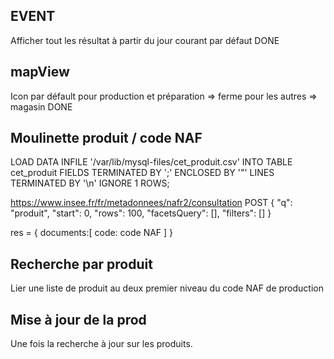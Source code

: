
## EVENT

Afficher tout les résultat à partir du jour courant par défaut DONE

## mapView

Icon par défault pour production et préparation => ferme 
 pour les autres => magasin DONE

## Moulinette produit / code NAF
LOAD DATA INFILE '/var/lib/mysql-files/cet_produit.csv'
INTO TABLE cet_produit
FIELDS TERMINATED BY ';'
ENCLOSED BY '"'
LINES TERMINATED BY '\n'
IGNORE 1 ROWS;

https://www.insee.fr/fr/metadonnees/nafr2/consultation POST 
{
    "q": "produit",
    "start": 0,
    "rows": 100,
    "facetsQuery": [],
    "filters": []
} 

res = {
    documents:[
        code: code NAF
    ]
}

## Recherche par produit

Lier une liste de produit au deux premier niveau du code NAF de production

## Mise à jour de la prod

Une fois la recherche à jour sur les produits.